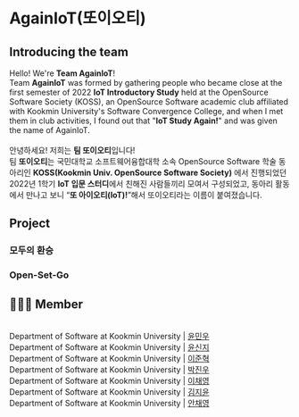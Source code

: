 # AgainIoT(또이오티)

## Introducing the team
Hello! We're **Team AgainIoT**!<br>
Team **AgainIoT** was formed by gathering people who became close at the first semester of 2022 **IoT Introductory Study** held at the OpenSource Software Society (KOSS), an OpenSource Software academic club affiliated with Kookmin University's Software Convergence College, and when I met them in club activities, I found out that "**IoT Study Again!**" and was given the name of AgainIoT. <br><br>
안녕하세요! 저희는 **팀 또이오티**입니다! <br>
팀 **또이오티**는 국민대학교 소프트웨어융합대학 소속 OpenSource Software 학술 동아리인 **KOSS(Kookmin Univ. OpenSource Software Society)** 에서 진행되었던 2022년 1학기 **IoT 입문 스터디**에서 친해진 사람들끼리 모여서 구성되었고, 동아리 활동에서 만나고 보니 “**또 아이오티(IoT)!**”해서 또이오티라는 이름이 붙여졌습니다.
<br>

## Project
### 모두의 환승


### Open-Set-Go


## 🧑🏻‍💻 Member

<br>
  Department of Software at Kookmin University | <a href="https://github.com/ymw0407">윤민우</a> <br>
  Department of Software at Kookmin University | <a href="https://github.com/sinji2102">윤신지</a> <br>
  Department of Software at Kookmin University | <a href="https://github.com/jjunh33">이준혁</a><br>
  Department of Software at Kookmin University | <a href="https://github.com/bentshrimp">박진우</a><br>
  Department of Software at Kookmin University | <a href="https://github.com/hummingbbird">이채영</a><br>
  Department of Software at Kookmin University | <a href="https://github.com/Kim-JiYun">김지윤</a><br>
  Department of Software at Kookmin University | <a href="https://github.com/ancy0">안채영</a><br>
